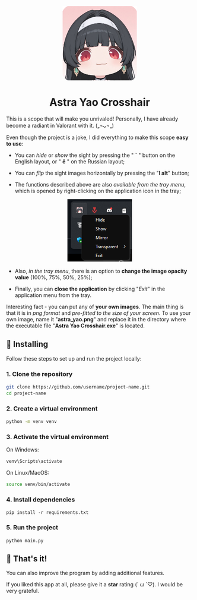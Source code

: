 <div align="center">
<img src="astra_yao_tray.png" width="200px" />
</div>

# <div align="center">Astra Yao Crosshair</div>

This is a scope that will make you unrivaled! Personally, I have already become a radiant in Valorant with it. („¬ᴗ¬„)

Even though the project is a joke, I did everything to make this scope **easy to use**:

* You can _hide_ or _show_ the sight by pressing the " **`** " button on the English layout, or " **ё** " on the Russian layout;

* You can _flip_ the sight images horizontally by pressing the "**l alt**" button;

* The functions described above are also _available from the tray menu_, which is opened by right-clicking on the application icon in the tray;

<div align="center">
  <img src="readme.media/tray_menu.png" />
</div>

* Also, _in the tray menu_, there is an option to **change the image opacity value** (100%, 75%, 50%, 25%);

* Finally, you can **close the application** by clicking "_Exit_" in the application menu from the tray.

Interesting fact - you can put any of **your own images**. The main thing is that it is in _png format_ and _pre-fitted to the size of your screen_. 
To use your own image, name it "**astra_yao.png**" and replace it in the directory where the executable file "**Astra Yao Crosshair.exe**" is located.


## 🚀 Installing

Follow these steps to set up and run the project locally:

### 1. Clone the repository
```bash
git clone https://github.com/username/project-name.git
cd project-name
```

### 2. Create a virtual environment
```bash
python -m venv venv
```

### 3. Activate the virtual environment
On Windows:
```bash
venv\Scripts\activate
```
On Linux/MacOS:
```bash
source venv/bin/activate
```

### 4. Install dependencies
```
pip install -r requirements.txt
```

### 5. Run the project
```
python main.py
```

## 🎉 That's it!
You can also improve the program by adding additional features.

If you liked this app at all, please give it a **star** rating (´ ω `♡). I would be very grateful.
